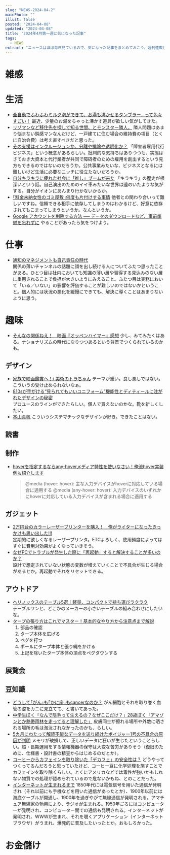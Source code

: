 ```yaml
---
slug: "NEWS-2024-04-2"
mainPhoto: ""
illust: false
posted: "2024-04-08"
updated: "2024-04-08"
title: "2024年4月第一週に気になった記事"
tags:
  - NEWS
extract: "ニュースはほぼ毎日見ているので、気になった記事をまとめておこう。週刊連載したい。"
---
```


# 雑感

# 生活

- [全自動でふわふわミルク泡ができて、お湯も沸かせるタンブラー…って色々すごい！](https://www.goodspress.jp/news/594298/2/) 
  最近、少量のお湯をちゃっと沸かす道具が欲しい気がしてきた。
- [リゾマンなど移住先を探して知る世間、とモンスター隣人。](https://tabkul.com/?p=293508&utm_source=rss&utm_medium=rss&utm_campaign=post-293508) 
  隣人問題はあまり悩まない鈍感マンなんだけど、一戸建てに住む場合の維持費の項目（とくに自治会費）は考え直すべきだと思った。
- [その支援はインクルージョンか、分離や排除や透明化か？](https://p-shirokuma.hatenadiary.com/entry/20240409/1712647766) 
  「障害者雇用代行ビジネス」という概念があるらしい。批判的な気持ちはありつつも、実態はさておき大資本と代行業者が共同で障碍者のための雇用を創出するという見方もできるのではないのだろうか。公共事業みたいな、ビジネスとなるには難しいけど生活に必要なニッチに役立たないだろうか。
- [自分キラキラに疲れた社会に「推し」ブームが来た](https://blog.tinect.jp/?p=85980) 
  「キラキラ」の歴史が根深いという話。自己演出のためのイイ車みたいな世界は遠のいたような気がする。自分がイオンにあんまり行かないからか。
- [｢料金未納女性のゴミ屋敷｣何度も片付けする事情](https://toyokeizai.net/articles/-/747139?page=5) 
  他者との関わり合いって難しいですね。信頼できる相手に依存してしまうのはわかるけど、好意に依存されてもこまってしまうというか。なんというか。
- [Google アカウントを削除する方法 ── データのダウンロードなど、事前準備を忘れずに](https://wired.jp/article/how-to-delete-a-google-account/) 
  やることがあったら気をつけよう。

# 仕事

- [通知のマネジメントも自己責任の時代](https://baigie.me/nippo/2024/04/09/attention_management/)  
  関係の薄いチャンネルの話題に顔を出し続ける人についてふたつ思ったことがある。ひとつ目は社内においても知識の薄い層や習得する見込みのない層に重用されることで負担が大きいようにみえること。ふたつ目は実務において「いる／いない」の影響を評価することが難しいのではないかということ。個人的には状況の悪化を緩慢にできても、解決に導くことはあまりないように思う。

# 趣味

- [そんなの関係ねえ！　映画『オッペンハイマー』感想](https://goldhead.hatenablog.com/entry/2024/04/08/001925) 
  少し、みてみたくはある。ナショナリズムの時代になりつつあるという背景でつくられているのかも。

## デザイン

- [家族で映画鑑賞へ！/ 美術のトラちゃん](https://www.cinra.net/article/202404-bijyutsunotorachan63_htrmmcl) 
  テーマが重い。良し悪しではない。こういうの受け止められないなぁ。
- [810sが手がける“見られてもいいユニフォーム”機能性とディティールに注がれたデザインの秘密](https://www.axismag.jp/posts/2024/04/582639.html)  
  プロユースのラインができたらしい。個人で買えないのかな。靴を新しくしたい。
- [本山真帆](https://www.japandesign.ne.jp/kiriyama/299_maho_motoyama/) 
  こういうシステマチックなデザインが好き。できたことはない。

## 読書

## 制作

- [hoverを指定するならany-hoverメディア特性を使いなさい！俺流hover実装例も紹介します](https://www.tak-dcxi.com/article/disable-hover-on-mobile-and-hover-implementation-example/) 
  >@media (hover: hover): 主な入力デバイスがhoverに対応している場合に適用する 
  >@media (any-hover: hover): 入力デバイスのいずれかにhoverに対応している入力デバイスが含まれる場合に適用する

## ガジェット

- [2万円台のカラーレーザープリンターを購入！　俺がライターになったきっかけも思い出した!!!](https://k-tai.watch.impress.co.jp/docs/column/stapa/1580509.html)  
  定期的に欲しくなるレーザープリンタ。ETCよろしく、使用頻度によってはすぐに費用対効果がよくなっていきそう。
- [なぜPCでトラブルが発生した際に「再起動」すると解決することが多いのか？](https://gigazine.net/news/20240330-how-reset-works-well/)  
  設計で想定されていない状態の変数が増えていくことで不具合が生じる場合があるとか。再起動でそれをリセットできる。

## アウトドア

- [ヘリノックスのテーブル5選｜軽量、コンパクトで持ち運びラクラク](https://www.bepal.net/archives/406473)  
  テーブルワンと、どこかのメーカーの小さいテーブルの組み合わせにしたいな。
- [タープの張り方はこれでマスター！基本的なやり方から注意点まで解説](https://www.bepal.net/archives/411330) 
  01. 部品の確認
  01. タープ本体を広げる
  01. ペグを打つ
  01. ポールにタープ本体と張り縄をかける
  01. 上記を除いたタープ本体の頂点をペグダウンする

## 展覧会

## 豆知識

- [どうして｢がん｣も｢かに座｣もcancerなのか？](https://toyokeizai.net/articles/-/742016?page=2) 
  がん細胞とそれを取り巻く血管の姿をカニに見立てて、と書いてあった。
- [中学生ぼく「なんで陰毛って生えるの？なぜここだけ？」28歳ぼく「アマゾンとか熱帯雨林を走ってると理解した」](https://togetter.com/li/2345875) 
  皮膚同士が擦れる場所や外敵に晒される場所の毛は淘汰されなかったのかも、らしい。
- [5カ月にわたって解読不能なデータを送り続けたボイジャー1号の不具合の原因が判明](https://gigazine.net/news/20240408-voyager-issue-confirmed/) 
  メモリが破損して、正しいデータに狂いが生じたということらしい。超・長期運用をする情報機器の保守は大変な苦労がありそう（復旧のために、仕様書・設計書の精査からはじめるのだとか）。
- [コーヒーからカフェインを取り除いた「デカフェ」の安全性は？](https://karapaia.com/archives/52330861.html) 
  どうやってつくってるんだろうと思っていたけど、コーヒー豆に化学処理を施すことでカフェインを取り除くらしい。とくにアメリカなどでは毒性が強いかもしれない物質での処理が認められているので危ないかもね、とのことだった。
- [インターネットが生まれるまで](https://rootport.hateblo.jp/entry/20240412)
  1850年代には電気信号を用いた通信が発明され（それ以前にも手機などを用いた通信があったとか）、1900年以前には海底ケーブルが開通し、1900年を過ぎやがて無線通信が発明される。アマチュア無線家の勃興により、ラジオが生まれる。1950年ごろにはコンピューターが発明され、コンピューター間での通信も発明される。インターネットが発明され、WWWが生まれ、それを覗くアプリケーション（インターネットブラウザ）がうまれ、爆発的に普及したいったとか。おもしろかった。

# お金儲け
